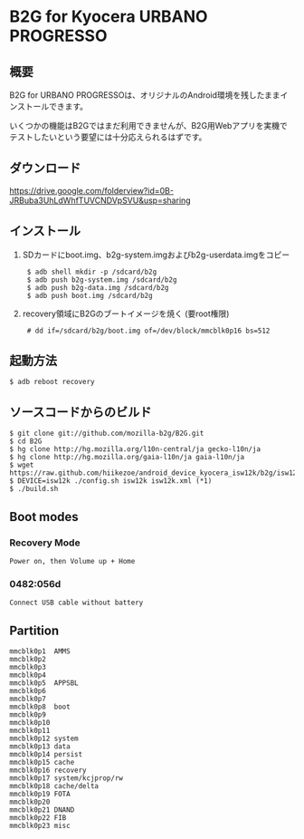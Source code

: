 # B2G for Kyocera URBANO PROGRESSO
## 概要

B2G for URBANO PROGRESSOは、オリジナルのAndroid環境を残したままインストールできます。

いくつかの機能はB2Gではまだ利用できませんが、B2G用Webアプリを実機でテストしたいという要望には十分応えられるはずです。

## ダウンロード
<https://drive.google.com/folderview?id=0B-JRBuba3UhLdWhfTUVCNDVpSVU&usp=sharing>

## インストール
1. SDカードにboot.img、b2g-system.imgおよびb2g-userdata.imgをコピー

        $ adb shell mkdir -p /sdcard/b2g
        $ adb push b2g-system.img /sdcard/b2g
        $ adb push b2g-data.img /sdcard/b2g
        $ adb push boot.img /sdcard/b2g

2. recovery領域にB2Gのブートイメージを焼く (要root権限)

        # dd if=/sdcard/b2g/boot.img of=/dev/block/mmcblk0p16 bs=512

## 起動方法

    $ adb reboot recovery

## ソースコードからのビルド

    $ git clone git://github.com/mozilla-b2g/B2G.git
    $ cd B2G
    $ hg clone http://hg.mozilla.org/l10n-central/ja gecko-l10n/ja
    $ hg clone http://hg.mozilla.org/gaia-l10n/ja gaia-l10n/ja
    $ wget https://raw.github.com/hiikezoe/android_device_kyocera_isw12k/b2g/isw12k.xml
    $ DEVICE=isw12k ./config.sh isw12k isw12k.xml (*1)
    $ ./build.sh

## Boot modes

### Recovery Mode

    Power on, then Volume up + Home

### 0482:056d

    Connect USB cable without battery

## Partition

    mmcblk0p1  AMMS
    mmcblk0p2
    mmcblk0p3
    mmcblk0p4
    mmcblk0p5  APPSBL
    mmcblk0p6
    mmcblk0p7
    mmcblk0p8  boot
    mmcblk0p9
    mmcblk0p10
    mmcblk0p11
    mmcblk0p12 system
    mmcblk0p13 data
    mmcblk0p14 persist
    mmcblk0p15 cache
    mmcblk0p16 recovery
    mmcblk0p17 system/kcjprop/rw
    mmcblk0p18 cache/delta
    mmcblk0p19 FOTA
    mmcblk0p20
    mmcblk0p21 DNAND
    mmcblk0p22 FIB
    mmcblk0p23 misc
